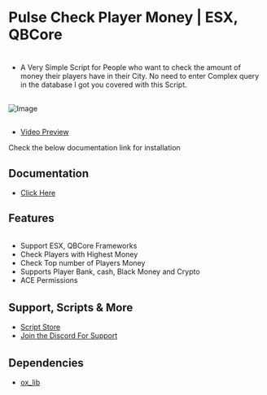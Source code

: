 # Pulse Check Player Money | ESX, QBCore
#
- A Very Simple Script for People who want to check the amount of money their players have in their City. No need to enter Complex query in the database I got you covered with this Script.

##
![Image](https://r2.fivemanage.com/sg0WhTDFbEhB957nFhh9t/checkplayermoney-thumbnailyt.png)

##
- [Video Preview](https://youtu.be/9lldlXt-wK0)

Check the below documentation link for installation
## Documentation
- [Click Here](https://docs.pulsescripts.dev/)
##

## Features
######
- Support ESX, QBCore Frameworks
- Check Players with Highest Money
- Check Top number of Players Money
- Supports Player Bank, cash, Black Money and Crypto
- ACE Permissions

######

##
## Support, Scripts & More
- [Script Store](https://pulsescripts.tebex.io/)
- [Join the Discord For Support](https://discord.gg/c6gXmtEf3H)
######

## Dependencies
- [ox_lib](https://github.com/overextended/ox_lib/releases)
##


